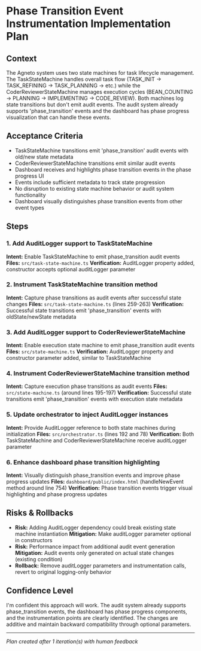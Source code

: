 # Phase Transition Event Instrumentation Implementation Plan

## Context
The Agneto system uses two state machines for task lifecycle management. The TaskStateMachine handles overall task flow (TASK_INIT → TASK_REFINING → TASK_PLANNING → etc.) while the CoderReviewerStateMachine manages execution cycles (BEAN_COUNTING → PLANNING → IMPLEMENTING → CODE_REVIEW). Both machines log state transitions but don't emit audit events. The audit system already supports 'phase_transition' events and the dashboard has phase progress visualization that can handle these events.

## Acceptance Criteria
- TaskStateMachine transitions emit 'phase_transition' audit events with old/new state metadata
- CoderReviewerStateMachine transitions emit similar audit events  
- Dashboard receives and highlights phase transition events in the phase progress UI
- Events include sufficient metadata to track state progression
- No disruption to existing state machine behavior or audit system functionality
- Dashboard visually distinguishes phase transition events from other event types

## Steps

### 1. Add AuditLogger support to TaskStateMachine
**Intent:** Enable TaskStateMachine to emit phase_transition audit events
**Files:** `src/task-state-machine.ts`
**Verification:** AuditLogger property added, constructor accepts optional auditLogger parameter

### 2. Instrument TaskStateMachine transition method
**Intent:** Capture phase transitions as audit events after successful state changes
**Files:** `src/task-state-machine.ts` (lines 259-263)
**Verification:** Successful state transitions emit 'phase_transition' events with oldState/newState metadata

### 3. Add AuditLogger support to CoderReviewerStateMachine  
**Intent:** Enable execution state machine to emit phase_transition audit events
**Files:** `src/state-machine.ts`
**Verification:** AuditLogger property and constructor parameter added, similar to TaskStateMachine

### 4. Instrument CoderReviewerStateMachine transition method
**Intent:** Capture execution phase transitions as audit events
**Files:** `src/state-machine.ts` (around lines 195-197)
**Verification:** Successful state transitions emit 'phase_transition' events with execution state metadata

### 5. Update orchestrator to inject AuditLogger instances
**Intent:** Provide AuditLogger reference to both state machines during initialization
**Files:** `src/orchestrator.ts` (lines 192 and 78)
**Verification:** Both TaskStateMachine and CoderReviewerStateMachine receive auditLogger parameter

### 6. Enhance dashboard phase transition highlighting
**Intent:** Visually distinguish phase_transition events and improve phase progress updates
**Files:** `dashboard/public/index.html` (handleNewEvent method around line 754)
**Verification:** Phase transition events trigger visual highlighting and phase progress updates

## Risks & Rollbacks
- **Risk:** Adding AuditLogger dependency could break existing state machine instantiation
  **Mitigation:** Make auditLogger parameter optional in constructors
- **Risk:** Performance impact from additional audit event generation
  **Mitigation:** Audit events only generated on actual state changes (existing condition)
- **Rollback:** Remove auditLogger parameters and instrumentation calls, revert to original logging-only behavior

## Confidence Level
I'm confident this approach will work. The audit system already supports phase_transition events, the dashboard has phase progress components, and the instrumentation points are clearly identified. The changes are additive and maintain backward compatibility through optional parameters.

---
_Plan created after 1 iteration(s) with human feedback_
